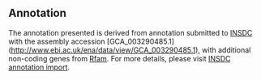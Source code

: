 
Annotation
----------

The annotation presented is derived from annotation submitted to
[INSDC](http://www.insdc.org) with the assembly accession [GCA\_003290485.1]
(http://www.ebi.ac.uk/ena/data/view/GCA_003290485.1),
with additional non-coding genes from
[Rfam](http://rfam.xfam.org/). For more details, please visit [INSDC
annotation import](http://ensemblgenomes.org/info/data/insdc_annotation).
